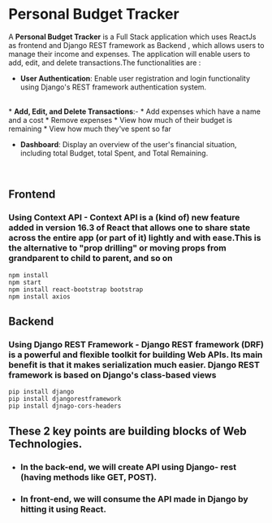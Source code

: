 # Personal Budget Tracker

A <b>Personal Budget Tracker</b> is a Full Stack application which uses ReactJs as frontend and Django REST framework as Backend  , which allows users to manage their income and expenses. The application will enable users to add, edit, and delete transactions.The functionalities are :
<br/>
* <b>User Authentication</b>: Enable user registration and login functionality using Django's REST framework authentication system.
<br />
* <b>Add, Edit, and Delete Transactions</b>:-
    *  Add expenses which have a name and a cost
    *  Remove expenses
    *  View how much of their budget is remaining
    *  View how much they've spent so far
</br>

* <b>Dashboard</b>: Display an overview of the user's financial situation, including total Budget, total Spent, and Total Remaining.
<br/>

## <b>Frontend</b>
### Using Context API - Context API is a (kind of) new feature added in version 16.3 of React that allows one to share state across the entire app (or part of it) lightly and with ease.This is the alternative to "prop drilling" or moving props from grandparent to child to parent, and so on
```
npm install
npm start
npm install react-bootstrap bootstrap
npm install axios
```

## <b> Backend </b>
### Using Django REST Framework - Django REST framework (DRF) is a powerful and flexible toolkit for building Web APIs. Its main benefit is that it makes serialization much easier. Django REST framework is based on Django's class-based views
```
pip install django
pip install djangorestframework
pip install djnago-cors-headers
```
## These 2 key points are building blocks of Web Technologies.

 * ### In the back-end, we will create API using Django- rest (having methods like GET, POST).
 * ### In front-end, we will consume the API made in Django by hitting it using React.
